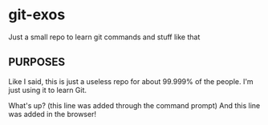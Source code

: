 # git-exos
Just a small repo to learn git commands and stuff like that

## PURPOSES

Like I said, this is just a useless repo for about 99.999% of the people.
I'm just using it to learn Git.

What's up? (this line was added through the command prompt)
And this line was added in the browser!
